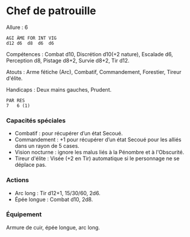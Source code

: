 # Chef de patrouille

Allure : 6

	AGI	ÂME	FOR	INT	VIG
	d12	d6	d8	d6	d6

Compétences : Combat d10, Discrétion d10(+2 nature), Escalade d6, Perception d8, Pistage d8+2, Survie d8+2, Tir d12.

Atouts : Arme fétiche (Arc), Combatif, Commandement, Forestier, Tireur d'élite.

Handicaps : Deux mains gauches, Prudent.

	PAR	RES
	7	6 (1)

### Capacités spéciales
- Combatif : pour récupérer d’un état Secoué.
- Commandement : +1 pour récupérer d’un état Secoué pour les alliés dans un rayon de 5 cases.
- Vision nocturne : ignore les malus liés à la Pénombre et à l'Obscurité.
- Tireur d'élite : Visée (+2 en Tir) automatique si le personnage ne se déplace pas.

### Actions
- Arc long : Tir d12+1, 15/30/60, 2d6.
- Épée longue : Combat d10, 2d8.

### Équipement
Armure de cuir, épée longue, arc long.
